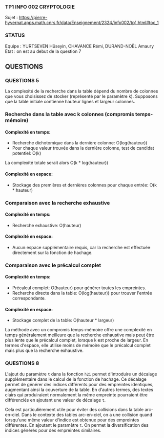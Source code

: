 ### TP1 INFO 002 CRYPTOLOGIE 

Sujet : https://pierre-hyvernat.apps.math.cnrs.fr/data/Enseignement/2324/info002/tp1.html#toc_1

### STATUS 

Equipe : YURTSEVEN Hüseyin, CHAVANCE Rémi, DURAND-NOËL Amaury
Etat : on est au debut de la question 7

## QUESTIONS

### QUESTIONS 5

La complexité de la recherche dans la table dépend du nombre de colonnes que vous choisissez de stocker (représenté par le paramètre k). Supposons que la table initiale contienne hauteur lignes et largeur colonnes.

### Recherche dans la table avec k colonnes (compromis temps-mémoire)

#### Complexité en temps:
- Recherche dichotomique dans la dernière colonne: O(log(hauteur))
- Pour chaque valeur trouvée dans la dernière colonne, test de candidat potentiel: O(k)

La complexité totale serait alors O(k * log(hauteur))

#### Complexité en espace:
- Stockage des premières et dernières colonnes pour chaque entrée: O(k * hauteur)

### Comparaison avec la recherche exhaustive

#### Complexité en temps:
- Recherche exhaustive: O(hauteur)

#### Complexité en espace:
- Aucun espace supplémentaire requis, car la recherche est effectuée directement sur la fonction de hachage.

### Comparaison avec le précalcul complet

#### Complexité en temps:
- Précalcul complet: O(hauteur) pour générer toutes les empreintes.
- Recherche directe dans la table: O(log(hauteur)) pour trouver l'entrée correspondante.

#### Complexité en espace:
- Stockage complet de la table: O(hauteur * largeur)

La méthode avec un compromis temps-mémoire offre une complexité en temps généralement meilleure que la recherche exhaustive mais peut être plus lente que le précalcul complet, lorsque k est proche de largeur. En termes d'espace, elle utilise moins de mémoire que le précalcul complet mais plus que la recherche exhaustive.

### QUESTIONS 8

L'ajout du paramètre `t` dans la fonction `h2i` permet d'introduire un décalage supplémentaire dans le calcul de la fonction de hachage. Ce décalage permet de générer des indices différents pour des empreintes identiques, augmentant ainsi la couverture de la table. En d'autres termes, des textes clairs qui produiraient normalement la même empreinte pourraient être différenciés en ajoutant une valeur de décalage `t`.

Cela est particulièrement utile pour éviter des collisions dans la table arc-en-ciel. Dans le contexte des tables arc-en-ciel, on a une collision quand lorsqu'une même valeur d'indice est obtenue pour des empreintes différentes. En ajoutant le paramètre `t`. On permet la diversification des indices générés pour des empreintes similaires.